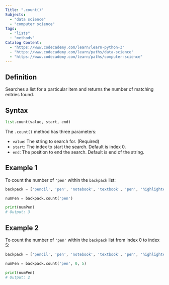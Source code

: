 ```yaml
---
Title: ".count()"
Subjects:
  - "data science"
  - "computer science"
Tags:
  - "lists"
  - "methods"
Catalog Content:
  - "https://www.codecademy.com/learn/learn-python-3"
  - "https://www.codecademy.com/learn/paths/data-science"
  - "https://www.codecademy.com/learn/paths/computer-science"
---
```


## Definition 

Searches a list for a particular item and returns the number of matching entries found.

## Syntax

```py
list.count(value, start, end)
```

The `.count()` method has three parameters:

- `value`: The string to search for. (Required)
- `start`: The index to start the search. Default is index 0.
- `end`: The position to end the search. Default is end of the string.

## Example 1

To count the number of `'pen'` within the `backpack` list:

```py
backpack = ['pencil', 'pen', 'notebook', 'textbook', 'pen', 'highlighter', 'pen']

numPen = backpack.count('pen')

print(numPen)
# Output: 3
```

## Example 2

To count the number of `'pen'` within the `backpack` list from index 0 to index 5:

```py
backpack = ['pencil', 'pen', 'notebook', 'textbook', 'pen', 'highlighter', 'pen']

numPen = backpack.count('pen', 0, 5)

print(numPen)
# Output: 2
```